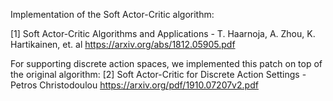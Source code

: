 Implementation of the Soft Actor-Critic algorithm:

[1] Soft Actor-Critic Algorithms and Applications - T. Haarnoja, A. Zhou, K. Hartikainen, et. al
https://arxiv.org/abs/1812.05905.pdf

For supporting discrete action spaces, we implemented this patch on top of the original algorithm:
[2] Soft Actor-Critic for Discrete Action Settings - Petros Christodoulou
https://arxiv.org/pdf/1910.07207v2.pdf
